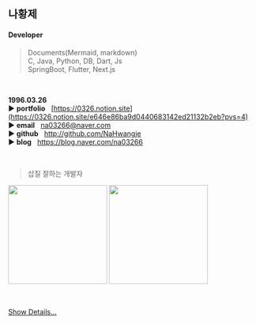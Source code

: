 ## 나황제  

#### Developer
> Documents(Mermaid, markdown)  
> C, Java, Python, DB, Dart, Js  
> SpringBoot, Flutter, Next.js

<br/>

**1996.03.26**  
▶️ **portfolio**&nbsp;&nbsp;&nbsp;[https://0326.notion.site](https://0326.notion.site/e646e86ba9d0440683142ed21132b2eb?pvs=4)  
▶️ **email**&nbsp;&nbsp;&nbsp;na03266@naver.com  
▶️ **github**&nbsp;&nbsp;&nbsp;http://github.com/NaHwangje  
▶️ **blog**&nbsp;&nbsp;&nbsp;https://blog.naver.com/na03266

<br/>

> 삽질 잘하는 개발자

 <img src="https://github-readme-stats.vercel.app/api?username=na03266&theme=default&show_icons=true" height="200"> <img src="https://github-readme-stats.vercel.app/api/top-langs/?username=na03266&layout=compact&theme=default" height="200"></a>


<br/>

[Show Details...](https://github.com/NaHwangje/Portfolio-Dev.Hwangje)  
